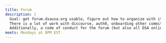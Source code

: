 ```yaml
---
title: Forum
description: |
  Goal: get forum.dsausa.org usable, figure out how to organize with it and help roll it out to the general membership over the next few months.
  There is a lot of work with discourse, auth0, onboarding other committees and community management to be done here.
  Additionally, a code of conduct for the forum (but also all DSA online spaces) needs to be written.
meets: Mondays at 8PM EST
---
```

